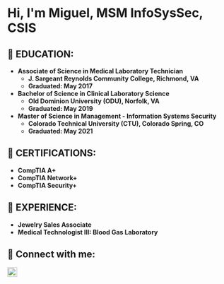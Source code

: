 <h1>Hi, I'm Miguel, MSM InfoSysSec, CSIS 

<h2>📜 EDUCATION:</h2>

- <b>Associate of Science in Medical Laboratory Technician</b>
  - <b>J. Sargeant Reynolds Community College, Richmond, VA </b>
  - <b>Graduated: May 2017</b>
- <b>Bachelor of Science in Clinical Laboratory Science</b>
  - <b>Old Dominion University (ODU), Norfolk, VA</b>
  - <b>Graduated: May 2019 </b>
- <b>Master of Science in Management - Information Systems Security </b>
  - <b>Colorado Technical University (CTU), Colorado Spring, CO</b>
  - <b>Graduated: May 2021</b>

<h2>📜 CERTIFICATIONS:</h2>

- <b>CompTIA A+</b>
- <b>CompTIA Network+</b>
- <b>CompTIA Security+</b>

<h2>📜 EXPERIENCE:</h2>

- <b>Jewelry Sales Associate</b>
- <b>Medical Technologist III: Blood Gas Laboratory</b>

<h2> 🤳 Connect with me:</h2>


[<img align="left" alt="miguelcueto | LinkedIn" width="22px" src="https://cdn.jsdelivr.net/npm/simple-icons@v3/icons/linkedin.svg" />][linkedin]


[linkedin]: https://www.linkedin.com/in/miguelcueto/

